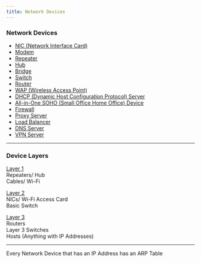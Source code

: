 ```yaml
---
title: Network Devices
---
```


### Network Devices

* [NIC (Network Interface Card)](NIC%20%28Network%20Interface%20Card%29.md)
* [Modem](Modem.md)
* [Repeater](Repeater.md)
* [Hub](Hub.md)
* [Bridge](Bridge.md)
* [Switch](Switch.md)
* [Router](Router.md)
* [WAP (Wireless Access Point)](WAP%20%28Wireless%20Access%20Point%29.md)
* [DHCP (Dynamic Host Configuration Protocol) Server](DHCP%20%28Dynamic%20Host%20Configuration%20Protocol%29%20Server.md)
* [All-in-One SOHO (Small Office Home Office) Device](All-in-One%20SOHO%20%28Small%20Office%20Home%20Office%29%20Device.md)
* [Firewall](Firewall/Firewall.md)
* [Proxy Server](../Network%20Security/Proxy%20Server.md)
* [Load Balancer](Load%20Balancer.md)
* [DNS Server](DNS%20Server/DNS%20Server.md)
* [VPN Server](VPN%20Server.md)

---

### Device Layers

<u>Layer 1</u>  
Repeaters/ Hub  
Cables/ Wi-Fi

<u>Layer 2</u>  
NICs/ Wi-Fi Access Card  
Basic Switch

<u>Layer 3</u>  
Routers  
Layer 3 Switches  
Hosts (Anything with IP Addresses)

---

Every Network Device that has an IP Address has an ARP Table